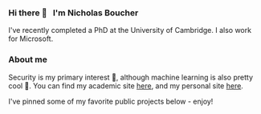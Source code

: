 ### Hi there 👋 &nbsp; I'm Nicholas Boucher

I've recently completed a PhD at the University of Cambridge. I also work for Microsoft.

### About me

Security is my primary interest 🔑, although machine learning is also pretty cool 🧠. You can find my academic site [here](https://www.cl.cam.ac.uk/~ndb40), and my personal site [here](https://nicholas.bio).

I've pinned some of my favorite public projects below - enjoy!
